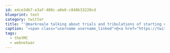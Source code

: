 ```yaml
---
id: e4ce3db7-e3af-480c-a0e6-c848b33220cd
blueprint: text
category: twitter
title: "'@markreale talking about trials and tribulations of starting up #theYMC http://twitpic.com/4urjk8 #webnotwar"
caption: '<span class="username username_linked">@<a href="https://twitter.com/markreale" title="Mark Reale">markreale</a></span> talking about trials and tribulations of starting up <span class="hashtag hashtag_local">#<a href="http://tweettemp.darylchymko.ca/?tag=theymc">theYMC</a> http://twitpic.com/4urjk8 <span class="hashtag hashtag_local">#<a href="http://tweettemp.darylchymko.ca/?tag=webnotwar">webnotwar</a>'
tags:
  - theYMC
  - webnotwar
---
```

